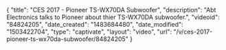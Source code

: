 {
    "title": "CES 2017 - Pioneer TS-WX70DA Subwoofer",
    "description": "Abt Electronics talks to Pioneer about thier TS-WX70DA subwoofer.",
    "videoid": "84824205",
    "date_created": "1483684480",
    "date_modified": "1503422704",
    "type": "captivate",
    "layout": "video",
    "url": "\/v\/ces-2017-pioneer-ts-wx70da-subwoofer\/84824205"
}